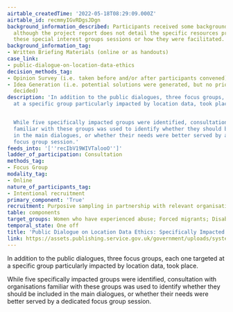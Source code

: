 ```yaml
---
airtable_createdTime: '2022-05-18T08:29:09.000Z'
airtable_id: recmmyIGvRDgsJDgn
background_information_described: Participants received some background information,
  although the project report does not detail the specific resources provided for
  these special interest groups sessions or how they were facilitated.
background_information_tag:
- Written Briefing Materials (online or as handouts)
case_link:
- public-dialogue-on-location-data-ethics
decision_methods_tag:
- Opinion Survey (i.e. taken before and/or after participants convened)
- Idea Generation (i.e. potential solutions were generated, but no priorities were
  decided)
description: 'In addition to the public dialogues, three focus groups, each one targeted
  at a specific group particularly impacted by location data, took place.


  While five specifically impacted groups were identified, consultation with organisations
  familiar with these groups was used to identify whether they should be included
  in the main dialogues, or whether their needs were better served by a dedicated
  focus group session.'
feeds_into: '[''recIbV19WIVTalooO'']'
ladder_of_participation: Consultation
methods_tag:
- Focus Group
modality_tag:
- Online
nature_of_participants_tag:
- Intentional recruitment
primary_component: 'True'
recruitment: Purposive sampling in partnership with relevant organisations.
table: components
target_groups: Women who have experienced abuse; Forced migrants; Disabled people.
temporal_state: One off
title: 'Public Dialogue on Location Data Ethics: Specifically Impacted Groups'
link: https://assets.publishing.service.gov.uk/government/uploads/system/uploads/attachment_data/file/1042092/Public_dialogue_on_location_data_ethics_Engagement_report_Appendices_.pdf
---
```


In addition to the public dialogues, three focus groups, each one targeted at a specific group particularly impacted by location data, took place.

While five specifically impacted groups were identified, consultation with organisations familiar with these groups was used to identify whether they should be included in the main dialogues, or whether their needs were better served by a dedicated focus group session.